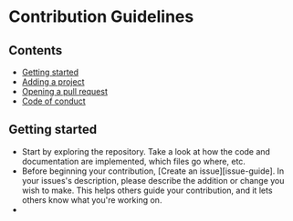 # Contribution Guidelines

## Contents

* [Getting started](#getting-started)
* [Adding a project](#adding-a-project)
* [Opening a pull request](#opening-a-pull-request)
* [Code of conduct](#code-of-conduct)
  
## Getting started

* Start by exploring the repository. Take a look at how the code and documentation are implemented, which files go where, etc.
* Before beginning your contribution, [Create an issue][issue-guide]. In your issues's description, please describe the addition or change you wish to make. This helps others guide your contribution, and it lets others know what you're working on.
* 
